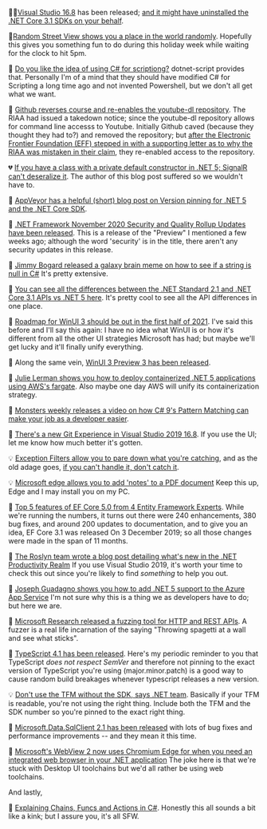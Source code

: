 📢🐛[Visual Studio 16.8](https://docs.microsoft.com/en-us/visualstudio/releases/2019/release-notes#--visual-studio-2019-version-1680) has been released; [and it might have uninstalled the .NET Core 3.1 SDKs on your behalf](https://twitter.com/Nick_Craver/status/1327251631642120193).  

🎲[Random Street View shows you a place in the world randomly](https://randomstreetview.com/).  Hopefully this gives you something fun to do during this holiday week while waiting for the clock to hit 5pm.

📢 [Do you like the idea of using C# for scriptiong?](https://www.strathweb.com/2020/11/dotnet-script-1-0-0-released-with-support-for-net-5-0-and-c-9/?_lrsc=680b8c9d-b1bd-43d5-8737-f201a37a80cd&utm_campaign=elevate&utm_source=twitter&utm_medium=social)  dotnet-script provides that.  Personally I'm of a mind that they should have modified C# for Scripting a long time ago and not invented Powershell, but we don't all get what we want.

🛑 [Github reverses course and re-enables the youtube-dl repository](https://twitter.com/natfriedman/status/1328365679473426432?s=20).  The RIAA had issued a takedown notice; since the youtube-dl repository allows for command line accesss to Youtube.  Initially Github caved (because they thought they had to?) and removed the repository; but [after the Electronic Frontier Foundation (EFF) stepped in with a supporting letter as to why the RIAA was mistaken in their claim](https://github.com/github/dmca/blob/master/2020/11/2020-11-16-RIAA-reversal-effletter.pdf), they re-enabled access to the repository.

💔 [If you have a class with a private default constructor in .NET 5; SignalR can't deseralize it](https://weblogs.asp.net/rweigelt/tiny-difference-big-consequences-reloaded-signalr-in-net-core-3-1-vs-net-5).  The author of this blog post suffered so we wouldn't have to.

📝 [AppVeyor has a helpful (short) blog post on Version pinning for .NET 5 and the .NET Core SDK](https://www.appveyor.com/blog/2020/11/14/dotnet-5-and-dotnet-core-sdk-version-pinning/).

📢 [.NET Framework November 2020 Security and Quality Rollup Updates have been released](https://devblogs.microsoft.com/dotnet/net-framework-november-2020-security-and-quality-rollup-updates/). This is a release of the "Preview" I mentioned a few weeks ago;  although the word 'security' is in the title, there aren't any security updates in this release.

🤦‍ [Jimmy Bogard released a galaxy brain meme on how to see if a string is null in C#](https://twitter.com/jbogard/status/1328005318249492483?s=20)  It's pretty extensive.

📝 [You can see all the differences between the .NET Standard 2.1 and .NET Core 3.1 APIs vs .NET 5 here](https://github.com/dotnet/core/pull/5610/files).  It's pretty cool to see all the API differences in one place.  

📝 [Roadmap for WinUI 3 should be out in the first half of 2021](https://twitter.com/gcaughey/status/1328756283860725760?s=20).  I've said this before and I'll say this again: I have no idea what WinUI is or how it's different from all the other UI strategies Microsoft has had; but maybe we'll get lucky and it'll finally unify everything.

📢 Along the same vein, [WinUI 3 Preview 3 has been released](https://docs.microsoft.com/en-us/windows/apps/winui/winui3/).

📝 [Julie Lerman shows you how to deploy containerized .NET 5 applications using AWS's fargate](https://www.pluralsight.com/blog/software-development/deploying-dotnet-apps-to-containers).  Also maybe one day AWS will unify its containerization strategy.

🎥 [Monsters weekly releases a video on how C# 9's Pattern Matching can make your job as a developer easier](https://aspnetmonsters.com/2020/11/monsters-weekly/ep191/).

🎥 [There's a new Git Experience in Visual Studio 2019 16.8](https://www.youtube.com/watch?v=UHrAg3iKoe0&feature=youtu.be). If you use the UI; let me know how much better it's gotten. 

💡 [Exception Filters allow you to pare down what you're catching](https://twitter.com/buhakmeh/status/1329107580648624129?s=20), and as the old adage goes, [if you can't handle it, don't catch it](https://stackoverflow.com/a/4540223/16587).

💡 [Microsoft edge allows you to add 'notes' to a PDF document](https://www.kunal-chowdhury.com/2020/11/add-comment-to-pdf-in-microsoft-edge.html) Keep this up, Edge and I may install you on my PC.

📝 [Top 5 features of EF Core 5.0 from 4 Entity Framework Experts](https://visualstudiomagazine.com/articles/2020/11/17/ef-core-5.aspx).  While we're running the numbers, it turns out there were 240 enhancements, 380 bug fixes, and around 200 updates to documentation, and to give you an idea, EF Core 3.1 was released On 3 December 2019; so all those changes were made in the span of 11 months.

📝 [The Roslyn team wrote a blog post detailing what's new in the .NET Productivity Realm](https://devblogs.microsoft.com/dotnet/whats-new-in-net-productivity/) If you use Visual Studio 2019, it's worth your time to check this out since you're likely to find *something* to help you out.

📝 [Joseph Guadagno shows you how to add .NET 5 support to the Azure App Service](https://www.josephguadagno.net/2020/11/17/adding-dotnet5-support-to-azure-app-service) I'm not sure why this is a thing we as developers have to do; but here we are.

📢 [Microsoft Research released a fuzzing tool for HTTP and REST APIs](https://www.microsoft.com/en-us/research/blog/restler-finds-security-and-reliability-bugs-through-automated-fuzzing/?OCID=msr_blog_restler_tw). A fuzzer is a real life incarnation of the saying "Throwing spagetti at a wall and see what sticks".  

📢 [TypeScript 4.1 has been released](https://devblogs.microsoft.com/typescript/announcing-typescript-4-1/).  Here's my periodic reminder to you that TypeScript *does not respect SemVer* and therefore not pinning to the exact version of TypeScript you're using (major.minor.patch) is a good way to cause random build breakages whenever typescript releases a new version.

💡 [Don't use the TFM without the SDK, says .NET team](https://twitter.com/clairernovotny/status/1329472367781945344?s=20). Basically if your TFM is readable, you're not using the right thing.  Include both the TFM and the SDK number so you're pinned to the exact right thing.

📢 [Microsoft.Data.SqlClient 2.1 has been released](https://techcommunity.microsoft.com/t5/sql-server/released-general-availability-of-microsoft-data-sqlclient-2-1/ba-p/1913051) with lots of bug fixes and performance improvements -- and they mean it this time.

📢 [Microsoft's WebView 2 now uses Chromium Edge for when you need an integrated web browser in your .NET application](https://devblogs.microsoft.com/dotnet/announcing-general-availability-for-microsoft-edge-webview2-for-net-and-fixed-distribution-method/)  The joke here is that we're stuck with Desktop UI toolchains but we'd all rather be using web toolchains.

And lastly,

📝 [Explaining Chains, Funcs and Actions in C#](https://khalidabuhakmeh.com/chain-lambdas-in-dotnet).  Honestly this all sounds a bit like a kink; but I assure you, it's all SFW.

